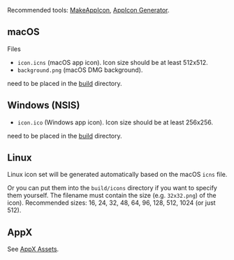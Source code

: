 Recommended tools: [MakeAppIcon](https://makeappicon.com/), [AppIcon Generator](http://www.tweaknow.com/appicongenerator.php).

## macOS

Files

* `icon.icns` (macOS app icon). Icon size should be at least 512x512.
* `background.png` (macOS DMG background).

need to be placed in the [build](/configuration/configuration.md#MetadataDirectories-buildResources) directory.

## Windows (NSIS)

* `icon.ico` (Windows app icon). Icon size should be at least 256x256.

need to be placed in the [build](/configuration/configuration.md#MetadataDirectories-buildResources) directory.

## Linux

Linux icon set will be generated automatically based on the macOS `icns` file.

Or you can put them into the `build/icons` directory if you want to specify them yourself.
The filename must contain the size (e.g. `32x32.png`) of the icon). Recommended sizes: 16, 24, 32, 48, 64, 96, 128, 512, 1024 (or just 512).

## AppX

See [AppX Assets](/configuration/appx#appx-assets).